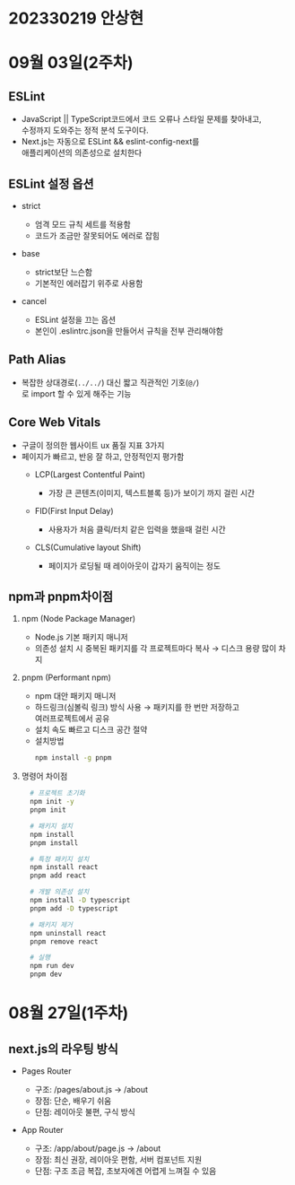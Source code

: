 # 202330219 안상현

# 09월 03일(2주차)
## ESLint
- JavaScript || TypeScript코드에서 코드 오류나 스타일 문제를 찾아내고,  
수정까지 도와주는 정적 분석 도구이다.
- Next.js는 자동으로 ESLint && eslint-config-next를  
애플리케이션의 의존성으로 설치한다

## ESLint 설정 옵션
- strict
  - 엄격 모드 규칙 세트를 적용함
  - 코드가 조금만 잘못되어도 에러로 잡힘

- base
  - strict보단 느슨함
  - 기본적인 에러잡기 위주로 사용함

- cancel
  - ESLint 설정을 끄는 옵션
  - 본인이 .eslintrc.json을 만들어서 규칙을 전부 관리해야함  

## Path Alias
- 복잡한 상대경로(```../../```) 대신 짧고 직관적인 기호(```@/```)   
로 import 할 수 있게 해주는 기능

## Core Web Vitals
- 구글이 정의한 웹사이트 ux 품질 지표 3가지
- 페이지가 빠르고, 반응 잘 하고, 안정적인지 평가함
  - LCP(Largest Contentful Paint)
    - 가장 큰 콘텐츠(이미지, 텍스트블록 등)가 보이기 까지 걸린 시간

  - FID(First Input Delay)
    - 사용자가 처음 클릭/터치 같은 입력을 했을때 걸린 시간

  - CLS(Cumulative layout Shift)
    - 페이지가 로딩될 때 레이아웃이 갑자기 움직이는 정도

## npm과 pnpm차이점
1. npm (Node Package Manager)
    - Node.js 기본 패키지 매니저
    - 의존성 설치 시 중복된 패키지를 각 프로젝트마다 복사 → 디스크 용량 많이 차지

2. pnpm (Performant npm)
    - npm 대안 패키지 매니저
    - 하드링크(심볼릭 링크) 방식 사용 → 패키지를 한 번만 저장하고  
    여러프로젝트에서 공유
    - 설치 속도 빠르고 디스크 공간 절약
    - 설치방법
      ```bash 
      npm install -g pnpm 
      ```

3. 명령어 차이점
    ```bash
      # 프로젝트 초기화	
      npm init -y	    
      pnpm init

      # 패키지 설치	
      npm install	
      pnpm install

      # 특정 패키지 설치	
      npm install react	
      pnpm add react

      # 개발 의존성 설치	
      npm install -D typescript	
      pnpm add -D typescript

      # 패키지 제거	
      npm uninstall react	
      pnpm remove react

      # 실행	
      npm run dev	
      pnpm dev
    ```
  
# 08월 27일(1주차)
## next.js의 라우팅 방식
  - Pages Router
    - 구조: /pages/about.js -> /about
    - 장점: 단순, 배우기 쉬움
    - 단점: 레이아웃 불편, 구식 방식

  - App Router
    - 구조: /app/about/page.js -> /about
    - 장점: 최신 권장, 레이아웃 편함, 서버 컴포넌트 지원
    - 단점: 구조 조금 복잡, 초보자에겐 어렵게 느껴질 수 있음